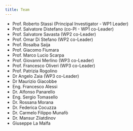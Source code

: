 ```yaml
---
title: Team
---
```


- Prof. Roberto Stassi (Principal Investigator - WP1 Leader)
- Prof. Salvatore Distefano (co-PI - WP1 co-Leader)
- Prof. Salvatore Savasta (WP2 co-Leader)
- Prof. Omar Di Stefano (WP2 co-Leader)
- Prof. Rosalba Saija
- Prof. Giacomo Fiumara
- Prof. Marco Lucio Scarpa
- Prof. Giovanni Merlino (WP3 co-Leader)
- Prof. Francesco Oliveri (WP3 co-Leader)
- Prof. Patrizia Rogolino
- Dr Angelo Zaia (WP3 co-Leader)
- Dr Maurizio Giacobbe
- Eng. Francesco Alessi
- Dr. Alfonso Panarello
- Eng. Sergio Tomasello
- Dr. Rossana Morana
- Dr. Federica Cocuzza
- Dr. Carmelo Filippo Munafò
- Dr. Mansur Ziiatdinov
- Giuseppe La Malfa
